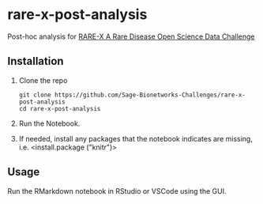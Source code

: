 # rare-x-post-analysis

Post-hoc analysis for [RARE-X A Rare Disease Open Science Data Challenge](https://www.synapse.org/#!Synapse:syn51198355/wiki/621435)

## Installation

1.  Clone the repo

        git clone https://github.com/Sage-Bionetworks-Challenges/rare-x-post-analysis
        cd rare-x-post-analysis

2.  Run the Notebook.

3.  If needed, install any packages that the notebook indicates are missing, i.e. 
<install.package ("knitr")>

## Usage

Run the RMarkdown notebook in RStudio or VSCode using the GUI.
